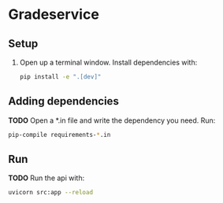 # Gradeservice

## Setup

1. Open up a terminal window. Install dependencies with:

   ```sh
   pip install -e ".[dev]"
   ```

## Adding dependencies

**TODO**
Open a \*.in file and write the dependency you need. Run:

```sh
pip-compile requirements-*.in
```

## Run

**TODO**
Run the api with:

```sh
uvicorn src:app --reload
```
